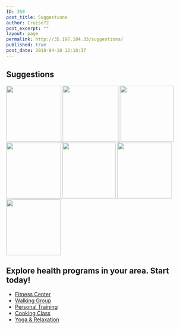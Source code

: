 ```yaml
---
ID: 358
post_title: Suggestions
author: Cruise72
post_excerpt: ""
layout: page
permalink: http://35.197.184.33/suggestions/
published: true
post_date: 2018-04-18 12:18:37
---
```

<h2>Suggestions</h2>		
											<a href="http://www.cvdhelper.tk/smoking-suggestions/" data-elementor-open-lightbox="">
							<img width="148" height="150" src="http://35.197.184.33/wp-content/uploads/2018/05/smoking-148x150.png" alt="" />								</a>
											<a href="http://www.cvdhelper.tk/alcohol-suggestions/" data-elementor-open-lightbox="">
							<img width="150" height="150" src="http://35.197.184.33/wp-content/uploads/2018/05/alochol.png" alt="" />								</a>
											<a href="http://www.cvdhelper.tk/blood-pressure-suggestions/" data-elementor-open-lightbox="">
							<img width="145" height="150" src="http://35.197.184.33/wp-content/uploads/2018/05/BP-145x150.png" alt="" />								</a>
											<a href="http://www.cvdhelper.tk/stress-suggestions/" data-elementor-open-lightbox="">
															</a>
											<a href="http://www.cvdhelper.tk/being-active-suggestions/" data-elementor-open-lightbox="">
							<img width="147" height="150" src="http://35.197.184.33/wp-content/uploads/2018/05/BA-147x150.png" alt="" />								</a>
											<a href="http://www.cvdhelper.tk/cholesterol-suggestions/" data-elementor-open-lightbox="">
							<img width="144" height="150" src="http://35.197.184.33/wp-content/uploads/2018/05/cholost-144x150.png" alt="" />								</a>
											<a href="http://www.cvdhelper.tk/healthy-food-suggestions/" data-elementor-open-lightbox="">
							<img width="147" height="150" src="http://35.197.184.33/wp-content/uploads/2018/05/Health1-147x150.png" alt="" />								</a>
											<a href="http://www.cvdhelper.tk/diabetes-suggestions/" data-elementor-open-lightbox="">
							<img width="146" height="150" src="http://35.197.184.33/wp-content/uploads/2018/05/diabetes-146x150.png" alt="" />								</a>
			<h2>Explore health programs in your area. Start today!</h2>		
					<ul>
							<li >
					<a href="#popmake-1652">						
										Fitness Center
											</a>
									</li>
								<li >
					<a href="#popmake-1649">						
										Walking Group
											</a>
									</li>
								<li >
					<a href="#popmake-1654">						
										Personal Training
											</a>
									</li>
								<li >
					<a href="#popmake-1656">						
										Cooking Class
											</a>
									</li>
								<li >
					<a href="#popmake-1658">						
										Yoga & Relaxation
											</a>
									</li>
						</ul>